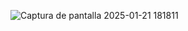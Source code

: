 
![Captura de pantalla 2025-01-21 181811](https://github.com/user-attachments/assets/86981ede-5e58-4e98-82a5-a250d125e443)
